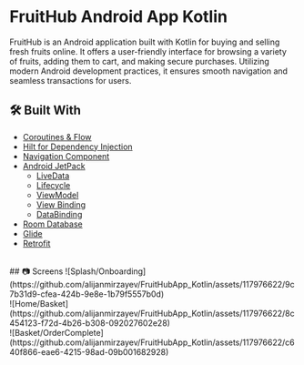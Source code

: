 # FruitHub Android App Kotlin
FruitHub is an Android application built with Kotlin for buying and selling fresh fruits online. It offers a user-friendly interface for browsing a variety of fruits, adding them to cart, and making secure purchases. Utilizing modern Android development practices, it ensures smooth navigation and seamless transactions for users.
</br>
## 🛠 Built With
- [Coroutines & Flow](https://developer.android.com/kotlin/flow)
- [Hilt for Dependency Injection](https://developer.android.com/training/dependency-injection/hilt-android)
- [Navigation Component](https://developer.android.com/guide/navigation/navigation-getting-started)
- [Android JetPack](https://developer.android.com/jetpack)
    - [LiveData](https://developer.android.com/topic/libraries/architecture/livedata)
    - [Lifecycle](https://developer.android.com/topic/libraries/architecture/lifecycle)
    - [ViewModel](https://developer.android.com/topic/libraries/architecture/viewmodel)
    - [View Binding](https://developer.android.com/topic/libraries/view-binding)
    - [DataBinding](https://developer.android.com/topic/libraries/view-binding)
- [Room Database](https://developer.android.com/training/data-storage/room)
- [Glide](https://github.com/bumptech/glide)
- [Retrofit](https://square.github.io/retrofit)
</br>
## 📷 Screens
![Splash/Onboarding](https://github.com/alijanmirzayev/FruitHubApp_Kotlin/assets/117976622/9c7b31d9-cfea-424b-9e8e-1b79f5557b0d)
</br>
![Home/Basket](https://github.com/alijanmirzayev/FruitHubApp_Kotlin/assets/117976622/8c454123-f72d-4b26-b308-092027602e28)
</br>
![Basket/OrderComplete](https://github.com/alijanmirzayev/FruitHubApp_Kotlin/assets/117976622/c640f866-eae6-4215-98ad-09b001682928)

